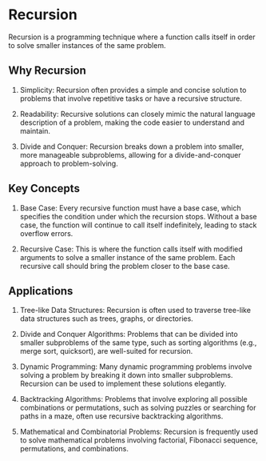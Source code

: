 # Recursion

Recursion is a programming technique where a function calls itself in order to solve smaller instances of the same problem.

## Why Recursion

1. Simplicity: Recursion often provides a simple and concise solution to problems that involve repetitive tasks or have a recursive structure.

2. Readability: Recursive solutions can closely mimic the natural language description of a problem, making the code easier to understand and maintain.

3. Divide and Conquer: Recursion breaks down a problem into smaller, more manageable subproblems, allowing for a divide-and-conquer approach to problem-solving.

## Key Concepts

1. Base Case: Every recursive function must have a base case, which specifies the condition under which the recursion stops. Without a base case, the function will continue to call itself indefinitely, leading to stack overflow errors.

2. Recursive Case: This is where the function calls itself with modified arguments to solve a smaller instance of the same problem. Each recursive call should bring the problem closer to the base case.

## Applications

1. Tree-like Data Structures: Recursion is often used to traverse tree-like data structures such as trees, graphs, or directories.

2. Divide and Conquer Algorithms: Problems that can be divided into smaller subproblems of the same type, such as sorting algorithms (e.g., merge sort, quicksort), are well-suited for recursion.

3. Dynamic Programming: Many dynamic programming problems involve solving a problem by breaking it down into smaller subproblems. Recursion can be used to implement these solutions elegantly.

4. Backtracking Algorithms: Problems that involve exploring all possible combinations or permutations, such as solving puzzles or searching for paths in a maze, often use recursive backtracking algorithms.

5. Mathematical and Combinatorial Problems: Recursion is frequently used to solve mathematical problems involving factorial, Fibonacci sequence, permutations, and combinations.
